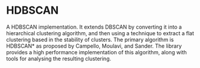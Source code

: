 # HDBSCAN
A HDBSCAN implementation.
It extends DBSCAN by converting it into a hierarchical clustering algorithm, and then using a technique to extract a flat clustering based in the stability of clusters.
The primary algorithm is HDBSCAN* as proposed by Campello, Moulavi, and Sander. The library provides a high performance implementation of this algorithm, along with tools for analysing the resulting clustering.

